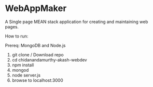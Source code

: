 # WebAppMaker

A Single page MEAN stack application for creating and maintaining web pages.

How to run:

Prereq: MongoDB and Node.js
1. git clone / Download repo
2. cd chidanandamurthy-akash-webdev
3. npm install
4. mongod
5. node server.js
6. browse to localhost:3000
